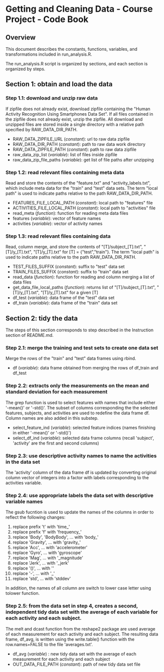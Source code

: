# Getting and Cleaning Data - Course Project - Code Book

## Overview

This document describes the constants, functions, variables, and transformations included in run_analysis.R.

The run_analysis.R script is organized by sections, and each section is organized by steps.

## Section 1: obtain and load the data

### Step 1.1: download and unzip raw data

If zipfile does not already exist, download zipfile containing the "Human Activity Recognition Using Smartphones Data Set". If all files contained in the zipfile does not already exist, unzip the zipfile. All download and unzipped files are stored inside a single directory with a relative path specified by RAW_DATA_DIR_PATH.

* RAW_DATA_ZIPFILE_URL (*constant*): url to raw data zipfile
* RAW_DATA_DIR_PATH (*constant*): path to raw data work directory
* RAW_DATA_ZIPFILE_PATH (*constant*): path to raw data zipfile
* raw_data_zip_list (*variable*): list of files inside zipfile
* raw_data_zip_file_paths (*variable*): get list of file paths after unzipping

### Step 1.2: read relevant files containing meta data

Read and store the contents of the "feature.txt" and "activity_labels.txt", which include meta data for the "train" and "test" data sets. The term "local path" is used to indicate paths relative to the path RAW_DATA_DIR_PATH.

* FEATURES_FILE_LOCAL_PATH (*constant*): local path to "features" file
* ACTIVITIES_FILE_LOCAL_PATH (*constant*): local path to "activities" file
* read_meta (*function*): function for reading meta data files
* features (*variable*): vector of feature names
* activities (*variable*): vector of activity names

### Step 1.3: read relevant files containing data

Read, column merge, and store the contents of "[T]/subject_[T].txt", "[T]/y_[T].txt", "[T]/y_[T].txt" for [T] = {"test","train"}. The term "local path" is used to indicate paths relative to the path RAW_DATA_DIR_PATH.

* TEST_FILES_SUFFIX (*constant*): suffix to "test" data set
* TRAIN_FILES_SUFFIX (*constant*): suffix to "train" data set
* read_data (*function*): function for reading and column merging a list of data files
* get_data_file_local_paths (*function*): returns list of "[T]/subject_[T].txt", "[T]/y_[T].txt", "[T]/y_[T].txt" for a given [T]
* df_test (*variable*): data frame of the "test" data set
* df_train (*variable*): data frame of the "train" data set

## Section 2: tidy the data

The steps of this section corresponds to step described in the Instruction section of README.md.

### Step 2.1: merge the training and test sets to create one data set

Merge the rows of the "train" and "test" data frames using rbind.

* df (*variable*): data frame obtained from merging the rows of df_train and df_test

### Step 2.2: extracts only the measurements on the mean and standard deviation for each measurement

The grep function is used to select features with names that include either '-mean()' or '-std()'. The subset of columns corresponding the the selected features, subjects, and activities are used to redefine the data frame df. Column names are also added in this substep.

* select_feature_ind (*variable*): selected feature indices (names finishing in either '-mean()' or  '-std()')
* select_df_ind (*variable*): selected data frame columns (recall 'subject', 'activity' are the first and second columns)

### Step 2.3: use descriptive activity names to name the activities in the data set

The 'activity' column of the data frame df is updated by converting original column vector of integers into a factor with labels corresponding to the activities variable.

### Step 2.4: use appropriate labels the data set with descriptive variable names


The gsub fucntion is used to update the names of the columns in order to reflect the following changes:
1. replace prefix 't' with 'time_'
2. replace prefix 'f' with 'frequency_'
3. replace 'Body', 'BodyBody', ... with 'body_'
4. replace 'Gravity', ... with 'gravity_'
5. replace 'Acc', ... with 'accelerometer'
6. replace 'Gyro', ... with 'gyroscope'
7. replace 'Mag', ... with '_magnitude'
8. replace 'Jerk', ... with '_jerk'
9. replace '()', ... with ''
10. replace '-', ... with '_'
11. replace 'std', ... with 'stddev'

In addition, the names of all column are switch to lower case letter using tolower function.

### Step 2.5: from the data set in step 4, creates a second, independent tidy data set with the average of each variable for each activity and each subject.

The melt and dcast function from the reshape2 package are used average of each measurement for each activity and each subject. The resulting data frame, df_avg, is written using the write.table() function with the row.names=FALSE to the file 'averages.txt'.

* df_avg (*variable*) : new tidy data set with the average of each measurement for each activity and each subject
* OUT_DATA_FILE_PATH (*constant*): path of new tidy data set file
